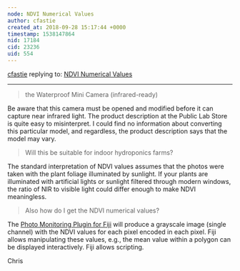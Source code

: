 ```yaml
---
node: NDVI Numerical Values
author: cfastie
created_at: 2018-09-28 15:17:44 +0000
timestamp: 1538147864
nid: 17184
cid: 23236
uid: 554
---
```




[cfastie](../profile/cfastie) replying to: [NDVI Numerical Values](../notes/AgtechMan/09-28-2018/ndvi-numerical-values)

----
> the Waterproof Mini Camera (infrared-ready)

Be aware that this camera must be opened and modified before it can capture near infrared light. The product description at the Public Lab Store is quite easy to misinterpret. I could find no information about converting this particular model, and regardless, the product description says that the model may vary.

> Will this be suitable for indoor hydroponics farms? 

The standard interpretation of NDVI values assumes that the photos were taken with the plant foliage illuminated by sunlight. If your plants are illuminated with artificial lights or sunlight filtered through modern windows, the ratio of NIR to visible light could differ enough to make NDVI meaningless. 

> Also how do I get the NDVI numerical values?

The [Photo Monitoring Plugin for Fiji](https://publiclab.org/notes/nedhorning/01-13-2016/packaged-photo-monitoring-plugins-available-on-the-github-repositoy) will produce a grayscale image (single channel) with the NDVI values for each pixel encoded in each pixel. Fiji allows manipulating these values, e.g., the mean value within a polygon can be displayed interactively. Fiji allows scripting.

Chris 